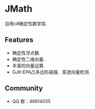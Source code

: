 JMath
====
自用c#确定性数学库.

Features
---------

* 确定性浮点数.
* 确定性二维向量.
* 丰富的向量运算.
* GJK-EPA凸多边形碰撞、穿透向量检测.

Community
---------

* QQ 群：46914035
